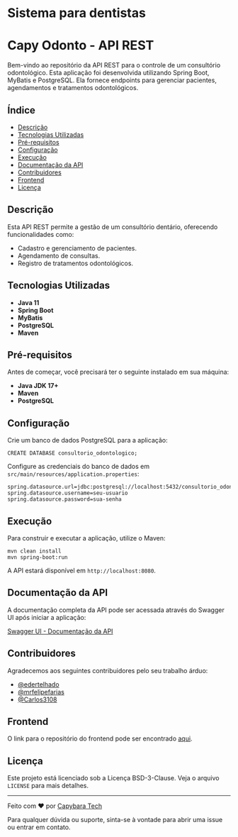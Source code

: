 Sistema para dentistas
=======
Capy Odonto - API REST
===============================

Bem-vindo ao repositório da API REST para o controle de um consultório odontológico. Esta aplicação foi desenvolvida utilizando Spring Boot, MyBatis e PostgreSQL. Ela fornece endpoints para gerenciar pacientes, agendamentos e tratamentos odontológicos.

Índice
------

*   [Descrição](#descrição)
*   [Tecnologias Utilizadas](#tecnologias-utilizadas)
*   [Pré-requisitos](#pré-requisitos)
*   [Configuração](#configuração)
*   [Execução](#execução)
*   [Documentação da API](#documentação-da-api)
*   [Contribuidores](#contribuidores)
*   [Frontend](#frontend)
*   [Licença](#licença)

Descrição
---------

Esta API REST permite a gestão de um consultório dentário, oferecendo funcionalidades como:

*   Cadastro e gerenciamento de pacientes.
*   Agendamento de consultas.
*   Registro de tratamentos odontológicos.

Tecnologias Utilizadas
----------------------

*   **Java 11**
*   **Spring Boot**
*   **MyBatis**
*   **PostgreSQL**
*   **Maven**

Pré-requisitos
--------------

Antes de começar, você precisará ter o seguinte instalado em sua máquina:

*   **Java JDK 17+**
*   **Maven**
*   **PostgreSQL**

Configuração
------------

Crie um banco de dados PostgreSQL para a aplicação:

    CREATE DATABASE consultorio_odontologico;
        

Configure as credenciais do banco de dados em `src/main/resources/application.properties`:

    spring.datasource.url=jdbc:postgresql://localhost:5432/consultorio_odontologico
    spring.datasource.username=seu-usuario
    spring.datasource.password=sua-senha
        

Execução
--------

Para construir e executar a aplicação, utilize o Maven:

    mvn clean install
    mvn spring-boot:run
        

A API estará disponível em `http://localhost:8080`.

Documentação da API
-------------------

A documentação completa da API pode ser acessada através do Swagger UI após iniciar a aplicação:

[Swagger UI - Documentação da API](http://localhost:8080/swagger-ui/index.html#/)

Contribuidores
--------------

Agradecemos aos seguintes contribuidores pelo seu trabalho árduo:

*   [@edertelhado](https://github.com/edertelhado)
*   [@mrfelipefarias](https://github.com/mrfelipefarias)
*   [@Carlos3108](https://github.com/Carlos3108)

Frontend
--------

O link para o repositório do frontend pode ser encontrado [aqui](https://github.com/edertelhado/capyfront).

Licença
-------

Este projeto está licenciado sob a Licença BSD-3-Clause. Veja o arquivo `LICENSE` para mais detalhes.

* * *

Feito com ❤️ por [Capybara Tech](https://capybaratech.info/ )

Para qualquer dúvida ou suporte, sinta-se à vontade para abrir uma issue ou entrar em contato.
